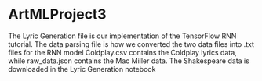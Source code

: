 # ArtMLProject3
The Lyric Generation file is our implementation of the TensorFlow RNN tutorial.
The data parsing file is how we converted the two data files into .txt files for the RNN model
Coldplay.csv contains the Coldplay lyrics data, while raw_data.json contains the Mac Miller data. The Shakespeare data is downloaded in the Lyric Generation notebook
